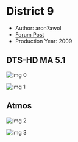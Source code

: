 # District 9

* Author: aron7awol
* [Forum Post](https://www.avsforum.com/threads/bass-eq-for-filtered-movies.2995212/post-58445524)
* Production Year: 2009

## DTS-HD MA 5.1

![img 0](https://i.imgur.com/VphCHd8.jpg)

![img 1](https://i.imgur.com/z5JXVoq.png)

## Atmos

![img 2](https://i.imgur.com/aTs6eTq.jpg)

![img 3](https://i.imgur.com/FKu1XTG.png)

